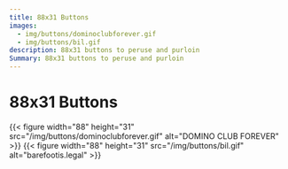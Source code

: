 ```yaml
---
title: 88x31 Buttons
images:
  - img/buttons/dominoclubforever.gif
  - img/buttons/bil.gif
description: 88x31 buttons to peruse and purloin
Summary: 88x31 buttons to peruse and purloin
---
```


# 88x31 Buttons

{{< figure width="88" height="31" src="/img/buttons/dominoclubforever.gif" alt="DOMINO CLUB FOREVER" >}}
{{< figure width="88" height="31" src="/img/buttons/bil.gif" alt="barefootis.legal" >}}
